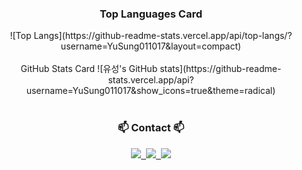 <div align="center">
<h3 align="center">Top Languages Card</h3>
![Top Langs](https://github-readme-stats.vercel.app/api/top-langs/?username=YuSung011017&layout=compact)
</div>
<br>
<div align="center">
GitHub Stats Card
![유성's GitHub stats](https://github-readme-stats.vercel.app/api?username=YuSung011017&show_icons=true&theme=radical)
</div>
<br>
<h3 align="center">📫 Contact 📫</h3>
<div align="center">
  <a href="https://velog.io/@dldbtjd14742/posts">
    <img src="https://img.shields.io/badge/Velog-1EBC8F?style=for-the-badge&logo=velog&logoColor=white" />&nbsp
  </a>
  <a href="salamander011017@gmail.com">
    <img
      src="https://img.shields.io/badge/oka1313@gmail.com-D14836?style=for-the-badge&logo=gmail&logoColor=white"/>&nbsp
  </a>
<a href="https://married-dumpling-0ef.notion.site/main-3bb508e80e854a4b81301c9b5f66e530" target="_blank">
<img src="https://img.shields.io/notion-black.svg?style=for-the-badge&logo=notion&logoColor=000000"/></a>
</div>
